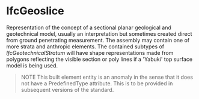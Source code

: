 # IfcGeoslice

Representation of the concept of a sectional planar geological and geotechnical model, usually an interpretation but sometimes created direct from ground penetrating measurement. The assembly may contain one of more strata and anthropic elements. The contained subtypes of _IfcGeotechnicalStratum_ will have shape representations made from polygons reflecting the visible section or poly lines if a 'Yabuki' top surface model is being used.

> NOTE This built element entity is an anomaly in the sense that it does not have a PredefinedType attribute. This is to be provided in subsequent versions of the standard.
